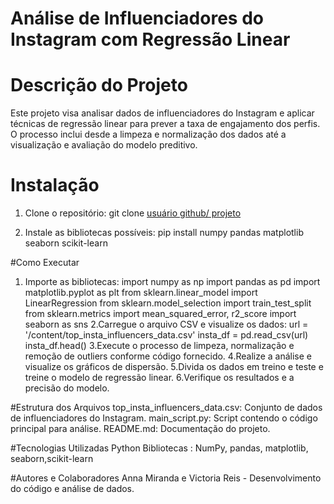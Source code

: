 # Análise de Influenciadores do Instagram com Regressão Linear

# Descrição do Projeto
Este projeto visa analisar dados de influenciadores do Instagram e aplicar técnicas de regressão linear para prever a taxa de engajamento dos perfis. O processo inclui desde a limpeza e normalização dos dados até a visualização e avaliação do modelo preditivo. 

# Instalação
1. Clone o repositório:
   git clone [usuário github/ projeto](https://github.com/VicBia/instaDataset.git)

2. Instale as bibliotecas possíveis:
pip install numpy pandas matplotlib seaborn scikit-learn

#Como Executar
1. Importe as bibliotecas:
import numpy as np
import pandas as pd
import matplotlib.pyplot as plt
from sklearn.linear_model import LinearRegression
from sklearn.model_selection import train_test_split
from sklearn.metrics import mean_squared_error, r2_score
import seaborn as sns
2.Carregue o arquivo CSV e visualize os dados:
url = '/content/top_insta_influencers_data.csv'
insta_df = pd.read_csv(url)
insta_df.head()
3.Execute o processo de limpeza, normalização e remoção de outliers conforme código fornecido.
4.Realize a análise e visualize os gráficos de dispersão.
5.Divida os dados em treino e teste e treine o modelo de regressão linear.
6.Verifique os resultados e a precisão do modelo.

#Estrutura dos Arquivos
top_insta_influencers_data.csv: Conjunto de dados de influenciadores do Instagram.
main_script.py: Script contendo o código principal para análise.
README.md: Documentação do projeto.

#Tecnologias Utilizadas
Python
Bibliotecas : NumPy, pandas, matplotlib, seaborn,scikit-learn

#Autores e Colaboradores
Anna Miranda e Victoria Reis - Desenvolvimento do código e análise de dados.

